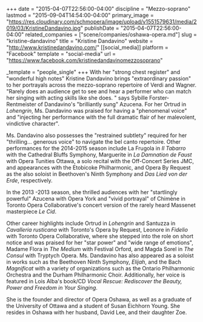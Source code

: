 +++
date = "2015-04-07T22:56:00-04:00"
discipline = "Mezzo-soprano"
lastmod = "2015-09-04T14:54:00-04:00"
primary_image = "https://res.cloudinary.com/schmopera/image/upload/v1551579631/media/2019/03/KristineDandavino.jpg"
publishDate = "2015-04-07T22:56:00-04:00"
related_companies = ["scene/companies/oshawa-opera.md"]
slug = "kristine-dandavino"
title = "Kristine Dandavino"
website = "http://www.kristinedandavino.com/"
[[social_media]]
platform = "Facebook"
template = "social-media"
url = "https://www.facebook.com/kristinedandavinomezzosoprano"

_template = "people_single"
+++
With her "strong chest register" and "wonderful high notes" Kristine Dandavino brings "extraordinary passion" to her portrayals across the mezzo-soprano repertoire of Verdi and Wagner. "Rarely does an audience get to see and hear a performer who can match her singing with acting skills like she does. " says Sybille Forster-Rentmeister of Dandavino's "brilliantly sung" Azucena. For her Ortrud in _Lohengrin_, Ms. Dandavino was praised for having a "phenomenal voice" and "injecting her performance with the full dramatic flair of her malevolent, vindictive character".

Ms. Dandavino also possesses the "restrained subtlety" required for her "thrilling... generous voice" to navigate the bel canto repertoire. Other performances for the 2014-2015 season include La Frugola in _Il Tabarro_ with the Cathedral Bluffs Symphony, Marguerite in _La Damnation de Faust_ with Opera Tunities Ottawa, a solo recital with the Off-Concert Series JMC, and appearances with the Etobicoke Philharmonic, and Opera By Request as the also soloist in Beethoven's Ninth Symphony and _Das Lied von der Erde_, respectively.

In the 2013 -2013 season, she thrilled audiences with her "startlingly powerful" Azucena with Opera York and "vivid portrayal" of Chimène in Toronto Opera Collaborative's concert version of the rarely heard Massenet masterpiece _Le Cid_. 

Other career highlights include Ortrud in _Lohengrin_ and Santuzza in _Cavalleria rusticana_ with Toronto's Opera by Request, Leonore in _Fidelio_ with Toronto Opera Collaborative, where she stepped into the role on short notice and was praised for her "star power" and "wide range of emotions", Madame Flora in _The Medium_ with Festival Orford, and Magda Sorel in _The Consul_ with Tryptych Opera. Ms. Dandavino has also appeared as a soloist in works such as the Beethoven Ninth Symphony, _Elijah_, and the Bach _Magnificat_ with a variety of organizations such as the Ontario Philharmonic Orchestra and the Durham Philharmonic Choir. Additionally, her voice is featured in Lois Alba's book/CD _Vocal Rescue: Rediscover the Beauty, Power and Freedom in Your Singing_.  

She is the founder and director of Opera Oshawa, as well as a graduate of the University of Ottawa and a student of Susan Eichhorn Young. She resides in Oshawa with her husband, David Lee, and their daughter Zoe.
